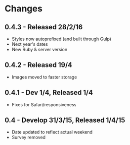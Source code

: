 # Changes

## 0.4.3 - Released 28/2/16

- Styles now autoprefixed (and built through Gulp)
- Next year's dates
- New Ruby & server version

## 0.4.2 - Released 19/4

- Images moved to faster storage

## 0.4.1 - Dev 1/4, Released 1/4

- Fixes for Safari/responsiveness

## 0.4 - Develop 31/3/15, Released 1/4/15

- Date updated to reflect actual weekend
- Survey removed